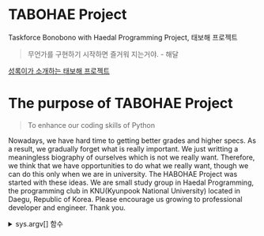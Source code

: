 # TABOHAE Project  
Taskforce Bonobono with Haedal Programming Project, 태보해 프로젝트

> 무언가를 구현하기 시작하면 즐거워 지는거야. - 해달

[성록이가 소개하는 태보해 프로젝트](pdf/taebohaeProject.pdf)

# The purpose of TABOHAE Project

> To enhance our coding skills of Python

Nowadays, we have hard time to getting better grades and higher specs. As a result, we gradually forget what is really important. We just writting a meaningless biography of ourselves which is not we really want. Therefore, we think that we have opportunities to do what we really want, though we can do this only when we are in university. The HABOHAE Project was started with these ideas. We are small study group in Haedal Programming, the programming club in KNU(Kyunpook National University) located in Daegu, Republic of Korea. Please encourage us growing to professional developer and engineer. Thank you.

<details>
  <summary>sys.argv[] 함수</summary>
  <div markdown="1">
    < sys.argv[] 함수 >   
      
개발자가 입력하는 명령어를 string으로 받는 함수   
>입력형식
>
>   sys.argv[int]
>-------------------------------------------------
>사용방법   
>1. import sys ( sys 모듈을 import 해줍니다.)   
>2. sys.argv[n] ( int형의 순서 n을 넣어줍니다.)   
>-------------------------------------------------
>Ex> 명령창에서 python d:\argvTest.py arg1 arg2 를 입력하면  
>   argv[0] value = argvTest (파일이름;디폴트값)  
>   argv[1] value = arg1  
>   argv[2] value = arg2  

  </div>
</details>
  


